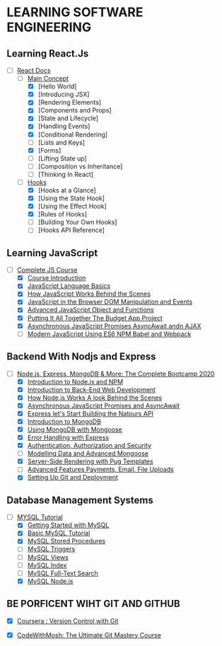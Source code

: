 # LEARNING SOFTWARE ENGINEERING

## Learning React.Js

- [ ] [React Docs](https://reactjs.org/docs/getting-started.html)
  - [ ] [Main Concept]()
    - [x] [Hello World]
    - [x] [Introducing JSX]
    - [x] [Rendering Elements]
    - [x] [Components and Props]
    - [x] [State and Lifecycle]
    - [x] [Handling Events]
    - [x] [Conditional Rendering]
    - [ ] [Lists and Keys]
    - [x] [Forms]
    - [ ] [Lifting State up]
    - [ ] [Composition vs Inheritance]
    - [ ] [Thinking In React]
  - [ ] [Hooks](https://reactjs.org/docs/hooks-intro.html)
    - [x] [Hooks at a Glance]
    - [x] [Using the State Hook]
    - [x] [Using the Effect Hook]
    - [x] [Rules of Hooks]
    - [ ] [Building Your Own Hooks]
    - [ ] [Hooks API Reference]

## Learning JavaScript

- [ ] [Complete JS Course]()
  - [x] [Course Introduction]()
  - [x] [JavaScript Language Basics]()
  - [x] [How JavaScript Works Behind the Scenes]()
  - [x] [JavaScript in the Browser DOM Manipulation and Events]()
  - [x] [Advanced JavaScript Object and Functions]()
  - [x] [Putting It All Together The Budget App Project]()
  - [X] [Asynchronous JavaScript Promises AsyncAwait andn AJAX]()
  - [ ] [Modern JavaScript Using ES6 NPM Babel and Webpack]()

## Backend With Nodjs and Express

- [ ] [Node.js, Express, MongoDB & More: The Complete Bootcamp 2020](https://www.udemy.com/course/nodejs-express-mongodb-bootcamp)
  - [x] [Introduction to Node.js and NPM]()
  - [x] [Introduction to Back-End Web Development]()
  - [x] [How Node.js Works A look Behind the Scenes]()
  - [x] [Asynchronous JavaScript Promises and AsyncAwait]()
  - [x] [Express let's Start Building the Natours API]()
  - [x] [Introduction to MongoDB]()
  - [x] [Using MongoDB with Mongoose]()
  - [x] [Error Handling with Express]()
  - [x] [Authentication, Authorization and Security]()
  - [ ] [Modelling Data and Advanced Mongoose]()
  - [x] [Server-Side Rendering with Pug Templates]()
  - [ ] [Advanced Features Payments, Email, File Uploads]()
  - [x] [Setting Up Git and Deployment]()

## Database Management Systems

- [ ] [MYSQL Tutorial](https://www.mysqltutorial.org/)
  - [x] [Getting Started with MySQL](https://www.mysqltutorial.org/getting-started-with-mysql/)
  - [x] [Basic MySQL Tutorial](https://www.mysqltutorial.org/basic-mysql-tutorial.aspx)
  - [x] [MySQL Stored Procedures](https://www.mysqltutorial.org/mysql-stored-procedure-tutorial.aspx)
  - [ ] [MySQL Triggers](https://www.mysqltutorial.org/mysql-triggers.aspx)
  - [ ] [MySQL Views](https://www.mysqltutorial.org/mysql-views-tutorial.aspx)
  - [ ] [MySQL Index](https://www.mysqltutorial.org/mysql-index/)
  - [ ] [MySQL Full-Text Search](https://www.mysqltutorial.org/mysql-full-text-search.aspx)
  - [x] [MySQL Node.js](https://www.mysqltutorial.org/mysql-nodejs/)

## BE PORFICENT WIHT GIT AND GITHUB

- [x] [Coursera : Version Control with Git](https://www.coursera.org/learn/version-control-with-git)

- [x] [CodeWithMosh: The Ultimate Git Mastery Course](https://codewithmosh.com/p/the-ultimate-git-course)
